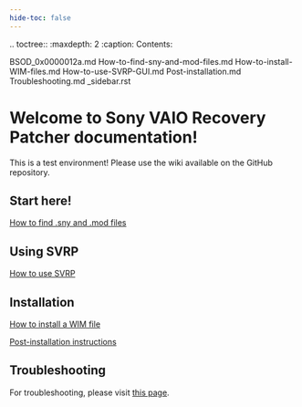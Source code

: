 ```yaml
---
hide-toc: false
---
```


.. toctree::
   :maxdepth: 2
   :caption: Contents:
   
   BSOD_0x0000012a.md
   How-to-find-sny-and-mod-files.md
   How-to-install-WIM-files.md
   How-to-use-SVRP-GUI.md
   Post-installation.md
   Troubleshooting.md
   _sidebar.rst

# Welcome to Sony VAIO Recovery Patcher documentation!

This is a test environment! Please use the wiki available on the GitHub repository.

## Start here!

[How to find .sny and .mod files](How-to-find-sny-and-mod-files.md)

## Using SVRP

[How to use SVRP](How-to-use-SVRP-GUI.md)

## Installation

[How to install a WIM file](How-to-install-WIM-files.md)

[Post-installation instructions](Post-installation.md)

## Troubleshooting

For troubleshooting, please visit [this page](Troubleshooting.md).

